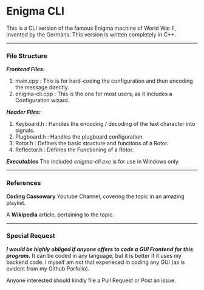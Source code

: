 
# Enigma CLI

This is a CLI version of the famous Enigma machine of World War II, invented by the Germans.
This version is written completely in C++.

***

### File Structure

**_Frontend Files:_**
1. main.cpp : This is for hard-coding the configuration and then encoding the message directly.
2. enigma-cli.cpp : This is the one for most users, as it includes a Configuration wizard.

**_Header Files:_**
1. Keyboard.h : Handles the encoding / decoding of the text character into signals.
2. Plugboard.h : Handles the plugboard configuration.
3. Rotor.h : Defines the basic structure and functions of a Rotor.
4. Reflector.h : Defines the Functioning of a Rotor.

**_Executables_**
The included _enigma-cli.exe_ is for use in Windows only.

***

### References
**Coding Cassowary** Youtube Channel, covering the topic in an amazing playlist.

A **Wikipedia** article, pertaining to the topic.

***

### Special Request

**_I would be highly obliged if anyone offers to code a GUI Frontend for this program._**
It can be coded in any language, but it is better if it uses my backend code.
I myself am not that experieced in coding any GUI (as is evident from my Github Porfolio).

Anyone interested should kindly file a Pull Request or Post an issue.

